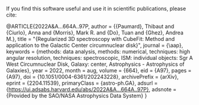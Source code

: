 If you find this software useful and use it in scientific
publications, please cite:

@ARTICLE{2022A&A...664A..97P,
       author = {{Paumard}, Thibaut and {Ciurlo}, Anna and {Morris}, Mark R. and {Do}, Tuan and {Ghez}, Andrea M.},
        title = "{Regularized 3D spectroscopy with CubeFit: Method and application to the Galactic Center circumnuclear disk}",
      journal = {\aap},
     keywords = {methods: data analysis, methods: numerical, techniques: high angular resolution, techniques: spectroscopic, ISM: individual objects: Sgr A West Circumnuclear Disk, Galaxy: center, Astrophysics - Astrophysics of Galaxies},
         year = 2022,
        month = aug,
       volume = {664},
          eid = {A97},
        pages = {A97},
          doi = {10.1051/0004-6361/202243228},
archivePrefix = {arXiv},
       eprint = {2204.11539},
 primaryClass = {astro-ph.GA},
       adsurl = {https://ui.adsabs.harvard.edu/abs/2022A&A...664A..97P},
      adsnote = {Provided by the SAO/NASA Astrophysics Data System}
}

